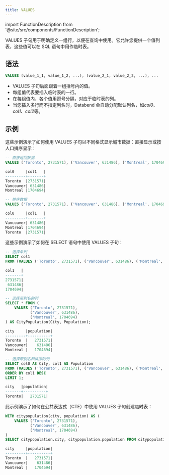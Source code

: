 ```yaml
---
title: VALUES
---
```


import FunctionDescription from '@site/src/components/FunctionDescription';

<FunctionDescription description="引入或更新版本：v1.2.65"/>

VALUES 子句用于明确定义一组行，以便在查询中使用。它允许您提供一个值列表，这些值可以在 SQL 语句中用作临时表。

## 语法

```sql
VALUES (value_1_1, value_1_2, ...), (value_2_1, value_2_2, ...), ...
```

- VALUES 子句后面跟着一组括号内的值。
- 每组值代表要插入临时表的一行。
- 在每组值内，各个值用逗号分隔，对应于临时表的列。
- 当您插入多行而不指定列名时，Databend 会自动分配默认列名，如*col0*、_col1_、*col2*等。

## 示例

这些示例演示了如何使用 VALUES 子句以不同格式显示城市数据：直接显示或按人口排序显示：

```sql
-- 直接返回数据
VALUES ('Toronto', 2731571), ('Vancouver', 631486), ('Montreal', 1704694);

col0     |col1   |
---------+-------+
Toronto  |2731571|
Vancouver| 631486|
Montreal |1704694|

-- 排序数据
VALUES ('Toronto', 2731571), ('Vancouver', 631486), ('Montreal', 1704694) ORDER BY col1;

col0     |col1   |
---------+-------+
Vancouver| 631486|
Montreal |1704694|
Toronto  |2731571|
```

这些示例演示了如何在 SELECT 语句中使用 VALUES 子句：

```sql
-- 选择单列
SELECT col1
FROM (VALUES ('Toronto', 2731571), ('Vancouver', 631486), ('Montreal', 1704694));

col1   |
-------+
2731571|
 631486|
1704694|

-- 选择带别名的列
SELECT * FROM (
    VALUES ('Toronto', 2731571),
           ('Vancouver', 631486),
           ('Montreal', 1704694)
) AS CityPopulation(City, Population);

city     |population|
---------+----------+
Toronto  |   2731571|
Vancouver|    631486|
Montreal |   1704694|

-- 选择带别名和排序的列
SELECT col0 AS City, col1 AS Population
FROM (VALUES ('Toronto', 2731571), ('Vancouver', 631486), ('Montreal', 1704694))
ORDER BY col1 DESC
LIMIT 1;

city   |population|
-------+----------+
Toronto|   2731571|
```

此示例演示了如何在公共表达式（CTE）中使用 VALUES 子句创建临时表：

```sql
WITH citypopulation(city, population) AS (
    VALUES ('Toronto', 2731571),
           ('Vancouver', 631486),
           ('Montreal', 1704694)
)
SELECT citypopulation.city, citypopulation.population FROM citypopulation;

city     |population|
---------+----------+
Toronto  |   2731571|
Vancouver|    631486|
Montreal |   1704694|
```
